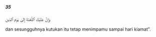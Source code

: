 ##### 35

<span class="ayah">وَإِنَّ عَلَيْكَ ٱللَّعْنَةَ إِلَىٰ يَوْمِ ٱلدِّينِ</span>

<span class="ayah_translation">dan sesungguhnya kutukan itu tetap menimpamu sampai hari kiamat".</span>
